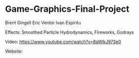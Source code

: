 # Game-Graphics-Final-Project
Brent Gingell
Eric Ventor
Ivan Espiritu

Effects: Smoothed Particle Hydrodynamics, Fireworks, Godrays

Video: https://www.youtube.com/watch?v=8aWlkJ97Se0

Website: <a href="bgingell.github.io/Game-Graphics-Final-Project"></a>
